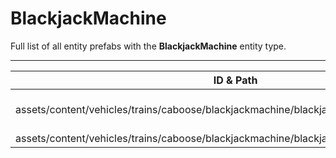 # BlackjackMachine
Full list of all <Badge type="warning" text="2"/> entity prefabs with the **BlackjackMachine** entity type.

---
| ID & Path |
| --- |
| <a href="#1222396292"><Badge id="1222396292" type="tip" text="#"/></a> <Badge type="tip" text="1222396292"/> <br> assets/content/vehicles/trains/caboose/blackjackmachine/blackjackmachine.caboose.prefab |
| <a href="#4069869784"><Badge id="4069869784" type="tip" text="#"/></a> <Badge type="tip" text="4069869784"/> <br> assets/content/vehicles/trains/caboose/blackjackmachine/blackjackmachine.static.prefab |
